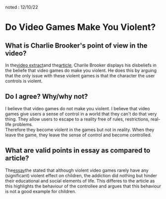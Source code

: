 
<link rel="stylesheet" href="style.css">

noted : 12/10/22

# Do Video Games Make You Violent?

## What is Charlie Brooker's point of view in the video?
In the<a href="https://www.youtube.com/watch?v=-sGNidyvLVM&ab_channel=zthemusic" target="_blank">video extract</a>and the<a href="https://www.theguardian.com/commentisfree/2011/nov/13/charlie-brooker-modern-warfare-3" target="_blank">article</a>, Charile Brooker displays his disbeliefs in the beliefe that video games do make you violent. He does this by arguing that the only issue with these violent games is that the character the user controls is violent.

## Do I agree? Why/why not?
I believe that video games do not make you violent. I believe that video games give users a sense of control in a world that they can't do that very thing. They allow users to escape to a reality free of rules, restrictions, real-life problems.<br>Therefore they become violent in the games but not in reality. When they leave the game, they leave the sense of control and become controlled.

## What are valid points in essay as compared to article?
The<a href="https://www.banyeresdelpenedes.com/an-outstanding-essay-sample-on-violent-video-games.asp" target="_blank">essay</a>the stated that although violent video games rarely have any (significant) violent effect on children, the addiction did nothing but hinder their educational and social elements of life. This differes to the article as this highlights the behaviour of the controllee and argues that this behaviour is not a good example for children.